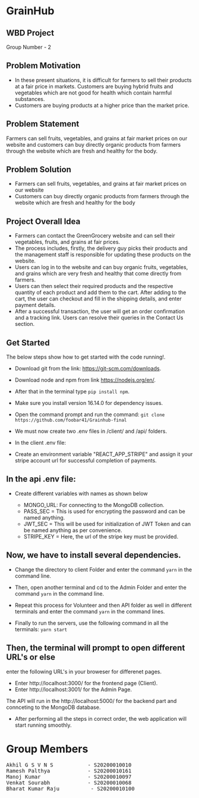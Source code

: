 # GrainHub
## WBD Project

Group Number - 2

## Problem Motivation
- In these present situations, it is difficult for farmers to sell their products at a fair price in markets. Customers are buying hybrid fruits and vegetables which are not good for health which contain harmful substances.
- Customers are buying products at a higher price than the market price.

## Problem Statement
Farmers can sell fruits, vegetables, and grains at fair market prices on our website and customers can buy directly organic products from farmers through the website which are fresh and healthy for the body.
 
## Problem Solution
- Farmers can sell fruits, vegetables, and grains at fair market prices on our website
- Customers can buy directly organic products from farmers through the website which are fresh and healthy for the body

## Project Overall Idea
- Farmers can contact the GreenGrocery website and can sell their vegetables, fruits, and grains at fair prices.
- The process includes, firstly, the delivery guy picks their products and the management staff is responsible for
updating these products on the website.
- Users can log in to the website and can buy organic fruits, vegetables, and grains which are very fresh and healthy that come directly from farmers.
- Users can then select their required products and the respective quantity of each product and add them to the cart. After adding to the cart, the user can checkout and fill in the shipping details, and enter payment details.
- After a successful transaction, the user will get an order confirmation and a tracking link. Users can resolve their queries in the Contact Us section.


## Get Started

The below steps show how to get started with the code running!.

- Download git from the link:
https://git-scm.com/downloads.

- Download node and npm from link
https://nodejs.org/en/.

- After that in the terminal type ```pip install npm```.
- Make sure you install version 16.14.0 for dependency issues.

- Open the command prompt and run the command: 
```git clone https://github.com/foobar41/Grainhub-final```

- We must now create two .env files in /client/ and /api/ folders.
  
- In the client .env file:

- Create an environment variable "REACT_APP_STRIPE" and assign it your stripe account url for successful completion of payments.

## In the api .env file:

- Create different variables with names as shown below 

  - MONGO_URL: For connecting to the MongoDB collection.
  - PASS_SEC = This is used for encrypting the password and can be named anything. 
  - JWT_SEC = This will be used for initialization of JWT Token and can be named anything as per convenience.
  - STRIPE_KEY = Here, the url of the stripe key must be provided.

## Now, we have to install several dependencies.

- Change the directory to client Folder and enter the command ```yarn``` in the command line.
- Then, open another terminal and cd to the Admin Folder and enter the command ```yarn``` in the command line.
- Repeat this process for Volunteer and then API folder as well in different terminals and enter the command ```yarn``` in the command lines.

- Finally to run the servers, use the following command
in all the terminals: ```yarn start```

## Then, the terminal will prompt to open different URL's or else
enter the following URL's in your broweser for differenet pages.
- Enter http://localhost:3000/ for the frontend page (Client).
- Enter http://localhost:3001/ for the Admin Page.

The API will run in the http://localhost:5000/ for the backend part and connceting to the MongoDB database.

- After performing all the steps in correct order, the web application will start running smoothly. 

# Group Members

<pre>
Akhil G S V N S           - S20200010010
Ramesh Palthya            - S20200010161
Manoj Kumar               - S20200010097 
Venkat Sourabh            - S20200010068
Bharat Kumar Raju          - S20200010100
</pre>
